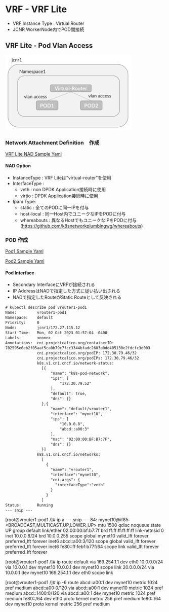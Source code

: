 # VRF - VRF Lite
- VRF Instance Type : Virtual Router
- JCNR WorkerNode内でPOD間接続

## VRF Lite - Pod Vlan Access
<img src="https://github.com/jnpr-jp-crdc/JCNR/blob/main/Docs/Images/vrf-vrouter1.png" width=400>

### Network Attachment Definition　作成
[VRF Lite NAD Sample Yaml](https://github.com/jnpr-jp-crdc/JCNR/blob/main/Manifests/vrouter1-nad.yaml)

#### NAD Option
- InstanceType : VRF Liteは"virtual-router"を使用
- InterfaceType : 
  - veth : non DPDK Application接続時に使用
  - virtio : DPDK Application接続時に使用
- Ipam Type:
  - static : 全てのPODに同一IPを付与
  - host-local : 同一Host内でユニークなIPをPODに付与
  - whereabouts : 異なるHostでもユニークなIPをPODに付与 (https://github.com/k8snetworkplumbingwg/whereabouts)

### POD 作成
[Pod1 Sample Yaml](https://github.com/jnpr-jp-crdc/JCNR/blob/main/Manifests/vrouter1-pod1.yaml)

[Pod2 Sample Yaml](https://github.com/jnpr-jp-crdc/JCNR/blob/main/Manifests/vrouter1-pod2.yaml)

#### Pod Interface
- Secondary InterfaceにVRFが接続される
- IP AddressはNADで指定した方式に従い払い出される
- NADで指定したRouteがStatic Routeとして反映される
```
# kubectl describe pod vrouter1-pod1
Name:         vrouter1-pod1
Namespace:    default
Priority:     0
Node:         jcnr1/172.27.115.12
Start Time:   Mon, 02 Oct 2023 01:57:04 -0400
Labels:       <none>
Annotations:  cni.projectcalico.org/containerID: 702595e6eb2f05aaf5ca0b79c7fcc3344bfadc2603a0dd405130e2fdcfc3d003
              cni.projectcalico.org/podIP: 172.30.79.46/32
              cni.projectcalico.org/podIPs: 172.30.79.46/32
              k8s.v1.cni.cncf.io/network-status:
                [{
                    "name": "k8s-pod-network",
                    "ips": [
                        "172.30.79.52"
                    ],
                    "default": true,
                    "dns": {}
                },{
                    "name": "default/vrouter1",
                    "interface": "mynet10",
                    "ips": [
                        "10.0.0.8",
                        "abcd::a00:3"
                    ],
                    "mac": "02:00:00:BF:B7:7F",
                    "dns": {}
                }]
              k8s.v1.cni.cncf.io/networks:
                [
                  {
                    "name": "vrouter1",
                    "interface":"mynet10",
                    "cni-args": {
                      "interfaceType":"veth"
                    }
                  }
                ]
Status:       Running
--- snip ---
```
[root@vrouter1-pod1 /]# ip a
--- snip ---
84: mynet10@if85: <BROADCAST,MULTICAST,UP,LOWER_UP> mtu 1500 qdisc noqueue state UP group default
    link/ether 02:00:00:bf:b7:7f brd ff:ff:ff:ff:ff:ff link-netnsid 0
    inet 10.0.0.8/24 brd 10.0.0.255 scope global mynet10
       valid_lft forever preferred_lft forever
    inet6 abcd::a00:3/120 scope global
       valid_lft forever preferred_lft forever
    inet6 fe80::ff:febf:b77f/64 scope link
       valid_lft forever preferred_lft forever

[root@vrouter1-pod1 /]# ip route
default via 169.254.1.1 dev eth0
10.0.0.0/24 via 10.0.0.1 dev mynet10
10.0.0.1 dev mynet10 scope link
20.0.0.0/24 via 10.0.0.1 dev mynet10
169.254.1.1 dev eth0 scope link

[root@vrouter1-pod1 /]# ip -6 route
abcd::a00:1 dev mynet10 metric 1024 pref medium
abcd::a00:0/120 via abcd::a00:1 dev mynet10 metric 1024 pref medium
abcd::1400:0/120 via abcd::a00:1 dev mynet10 metric 1024 pref medium
fe80::/64 dev eth0 proto kernel metric 256 pref medium
fe80::/64 dev mynet10 proto kernel metric 256 pref medium
```

